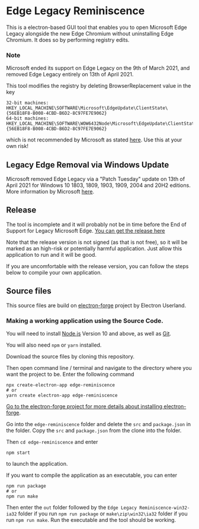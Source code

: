 # Edge Legacy Reminiscence
This is a electron-based GUI tool that enables you to open Microsoft Edge Legacy alongside the new Edge Chromium without uninstalling Edge Chromium. It does so by performing registry edits.
### Note
Microsoft ended its support on Edge Legacy on the 9th of March 2021, and removed Edge Legacy entirely on 13th of April 2021.

This tool modifies the registry by deleting BrowserReplacement value in the key
```
32-bit machines: HKEY_LOCAL_MACHINE\SOFTWARE\Microsoft\EdgeUpdate\ClientState\{56EB18F8-B008-4CBD-B6D2-8C97FE7E9062}
64-bit machines: HKEY_LOCAL_MACHINE\SOFTWARE\WOW6432Node\Microsoft\EdgeUpdate\ClientState\{56EB18F8-B008-4CBD-B6D2-8C97FE7E9062}
```
which is not recommended by Microsoft as stated [here](https://docs.microsoft.com/en-us/deployedge/microsoft-edge-sysupdate-access-old-edge#additional-information). Use this at your own risk!

## Legacy Edge Removal via Windows Update

Microsoft removed Edge Legacy via a "Patch Tuesday" update on 13th of April 2021 for Windows 10 1803, 1809, 1903, 1909, 2004 and 20H2 editions. More information by Microsoft [here](https://techcommunity.microsoft.com/t5/microsoft-365-blog/new-microsoft-edge-to-replace-microsoft-edge-legacy-with-april-s/ba-p/2114224).

## Release

The tool is incomplete and it will probably not be in time before the End of Support for Legacy Microsoft Edge. [You can get the release here](https://github.com/snqzspg/edge-reminiscence/releases/tag/v0.1.2)

Note that the release version is not signed (as that is not free), so it will be marked as an high-risk or potentially harmful application. Just allow this application to run and it will be good.

If you are uncomfortable with the release version, you can follow the steps below to compile your own application.

## Source files
This source files are build on [electron-forge](https://github.com/electron-userland/electron-forge) project by Electron Userland.

### Making a working application using the Source Code.

You will need to install [Node.js](https://nodejs.org/) Version 10 and above, as well as [Git](https://git-scm.com/).

You will also need `npm` or `yarn` installed.

Download the source files by cloning this repository.

Then open command line / terminal and navigate to the directory where you want the project to be. Enter the following command

```
npx create-electron-app edge-reminiscence
# or
yarn create electron-app edge-reminiscence
```
[Go to the electron-forge project for more details about installing electron-forge](https://github.com/electron-userland/electron-forge).

Go into the `edge-reminiscence` folder and delete the `src` and `package.json` in the folder. Copy the `src` and `package.json` from the clone into the folder.

Then `cd edge-reminiscence` and enter

```
npm start
```

to launch the application. 

If you want to compile the application as an executable, you can enter
```
npm run package
# or
npm run make
```

Then enter the `out` folder followed by the `Edge Legacy Reminiscence-win32-ia32` folder if you run `npm run package` or `make\zip\win32\ia32` folder if you run `npm run make`. Run the executable and the tool should be working.
